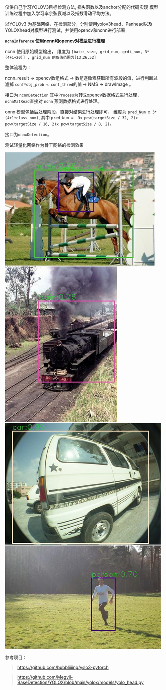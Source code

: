 仅供自己学习YOLOV3目标检测方法, 损失函数以及anchor分配的代码实现
模型训练过程中加入学习率余弦衰减以及指数滑动平均方法。

以YOLOv3 为基础网络，在检测部分，分别使用yolov3head、Panhead以及YOLOXhead对模型进行测试，并使用opencv和ncnn进行部署


__`ncnnInference` 使用ncnn和opencv对模型进行推理__

ncnn 使用原始模型输出， 维度为 `[batch_size, grid_num, grdi_num, 3*(4+1+20)] , grid_num 的取值范围为[13,26,52]`

整体流程为：

ncnn_result -> opencv数组格式 -> 数组逐像素获取所有波段的值，进行判断过滤掉 `conf*obj_prob < conf_thred`的值
-> NMS -> drawImage 。

接口为 `ncnnDetection` 其中`Process`为转成opencv数据格式进行处理， `ncnnMatRead`直接对 `ncnn` 预测数据格式进行处理。

onnx 模型包括后处理阶段，直接对结果进行处理即可， 维度为 `pred_Num x 3*(4+1+class_num)`, 其中 `pred_Num =  3x pow(targetSize / 32, 2)x pow(targetSize / 16, 2)x pow(targetSize / 8, 2)`。

接口为`onnxDetection`。


测试轻量化网络作为骨干网络的检测效果

![](https://github.com/youngx123/YOLOV3/blob/master/ShuffleNetV2_result/000017.jpg?raw=true)
![](https://github.com/youngx123/YOLOV3/blob/master/ShuffleNetV2_result/000034.jpg?raw=true)
![](https://github.com/youngx123/YOLOV3/blob/master/ShuffleNetV2_result/000161.jpg?raw=true)
![](https://github.com/youngx123/YOLOV3/blob/master/ShuffleNetV2_result/000113.jpg?raw=true)


参考项目：
>https://github.com/bubbliiiing/yolo3-pytorch

>https://github.com/Megvii-BaseDetection/YOLOX/blob/main/yolox/models/yolo_head.py


